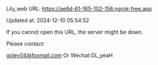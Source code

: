 Lily_web URL: https://ae6d-61-165-102-156.ngrok-free.app

Updated at: 2024-12-10 05:54:52

If you cannot open this URL, the server might be down.

Please contact: 

goley04@foxmail.com Or Wechat:GL_yeaH
